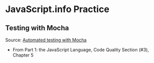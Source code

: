 # JavaScript.info Practice

## Testing with Mocha

Source: [Automated testing with Mocha](https://javascript.info/testing-mocha)
- From Part 1: the JavaScript Language, Code Quality Section (#3), Chapter 5
